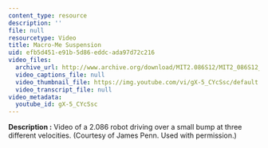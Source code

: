 ```yaml
---
content_type: resource
description: ''
file: null
resourcetype: Video
title: Macro-Me Suspension
uid: efb5d451-e91b-5d86-eddc-ada97d72c216
video_files:
  archive_url: http://www.archive.org/download/MIT2.086S12/MIT2_086S12_unit4_susp_300k.mp4
  video_captions_file: null
  video_thumbnail_file: https://img.youtube.com/vi/gX-5_CYcSsc/default.jpg
  video_transcript_file: null
video_metadata:
  youtube_id: gX-5_CYcSsc
---
```


**Description :** Video of a 2.086 robot driving over a small bump at three different velocities. (Courtesy of James Penn. Used with permission.)